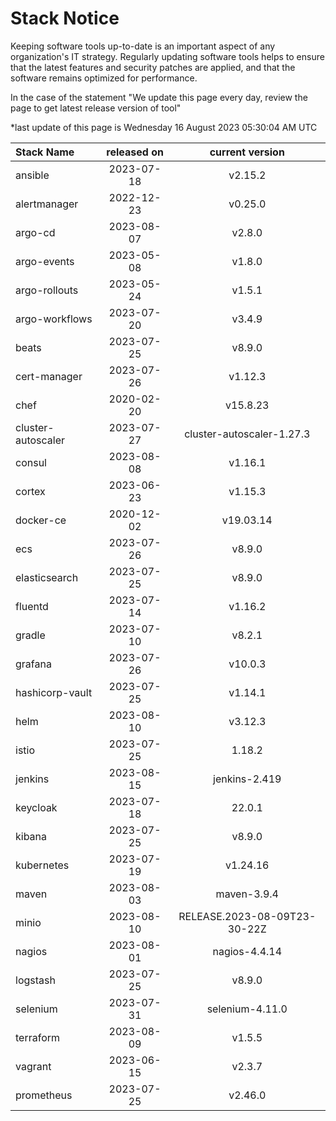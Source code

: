 # Stack Notice  
  

Keeping software tools up-to-date is an important aspect of any organization's IT strategy. Regularly updating software tools helps to ensure that the latest features and security patches are applied, and that the software remains optimized for performance.

In the case of the statement "We update this page every day, review the page to get latest release version of tool"  


*last update of this page is Wednesday 16 August 2023 05:30:04 AM UTC

<center>

| Stack Name | released on    | current version    |
| :----- | :---: | :---: |
|ansible|2023-07-18|v2.15.2|
|alertmanager|2022-12-23|v0.25.0|
|argo-cd|2023-08-07|v2.8.0|
|argo-events|2023-05-08|v1.8.0|
|argo-rollouts|2023-05-24|v1.5.1|
|argo-workflows|2023-07-20|v3.4.9|
|beats|2023-07-25|v8.9.0|
|cert-manager|2023-07-26|v1.12.3|
|chef|2020-02-20|v15.8.23|
|cluster-autoscaler|2023-07-27|cluster-autoscaler-1.27.3|
|consul|2023-08-08|v1.16.1|
|cortex|2023-06-23|v1.15.3|
|docker-ce|2020-12-02|v19.03.14|
|ecs|2023-07-26|v8.9.0|
|elasticsearch|2023-07-25|v8.9.0|
|fluentd|2023-07-14|v1.16.2|
|gradle|2023-07-10|v8.2.1|
|grafana|2023-07-26|v10.0.3|
|hashicorp-vault|2023-07-25|v1.14.1|
|helm|2023-08-10|v3.12.3|
|istio|2023-07-25|1.18.2|
|jenkins|2023-08-15|jenkins-2.419|
|keycloak|2023-07-18|22.0.1|
|kibana|2023-07-25|v8.9.0|
|kubernetes|2023-07-19|v1.24.16|
|maven|2023-08-03|maven-3.9.4|
|minio|2023-08-10|RELEASE.2023-08-09T23-30-22Z|
|nagios|2023-08-01|nagios-4.4.14|
|logstash|2023-07-25|v8.9.0|
|selenium|2023-07-31|selenium-4.11.0|
|terraform|2023-08-09|v1.5.5|
|vagrant|2023-06-15|v2.3.7|
|prometheus|2023-07-25|v2.46.0|

</center>
